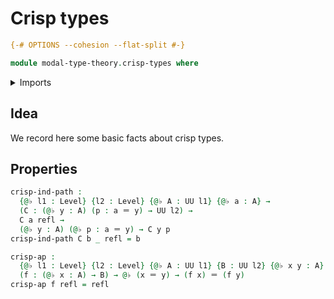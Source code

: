 # Crisp types

```agda
{-# OPTIONS --cohesion --flat-split #-}

module modal-type-theory.crisp-types where
```

<details><summary>Imports</summary>

```agda
open import foundation.identity-types
open import foundation.universe-levels
```

</details>

## Idea

We record here some basic facts about crisp types.

## Properties

```agda
crisp-ind-path :
  {@♭ l1 : Level} {l2 : Level} {@♭ A : UU l1} {@♭ a : A} →
  (C : (@♭ y : A) (p : a ＝ y) → UU l2) →
  C a refl →
  (@♭ y : A) (@♭ p : a ＝ y) → C y p
crisp-ind-path C b _ refl = b

crisp-ap :
  {@♭ l1 : Level} {l2 : Level} {@♭ A : UU l1} {B : UU l2} {@♭ x y : A}
  (f : (@♭ x : A) → B) → @♭ (x ＝ y) → (f x) ＝ (f y)
crisp-ap f refl = refl
```

